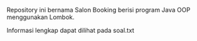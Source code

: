 Repository ini bernama Salon Booking berisi program Java OOP menggunakan Lombok.

Informasi lengkap dapat dilihat pada soal.txt
